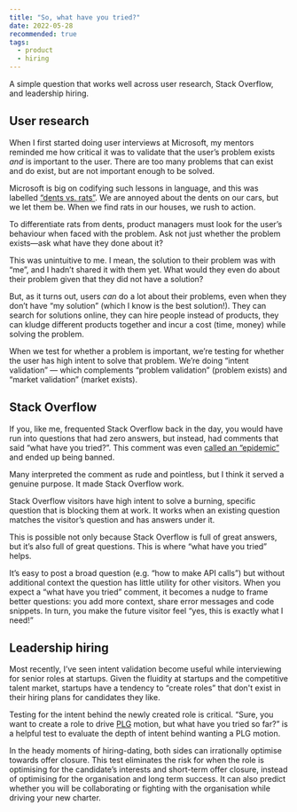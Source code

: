 ```yaml
---
title: "So, what have you tried?"
date: 2022-05-28
recommended: true
tags:
  - product
  - hiring
---
```


A simple question that works well across user research, Stack Overflow, and leadership hiring.

## User research

When I first started doing user interviews at Microsoft, my mentors reminded me how critical it was to validate that the user’s problem exists _and_ is important to the user. There are too many problems that can exist and do exist, but are not important enough to be solved.

Microsoft is big on codifying such lessons in language, and this was labelled [“dents vs. rats”](https://redmonk.com/rstephens/2019/05/31/dents-vs-rats/). We are annoyed about the dents on our cars, but we let them be. When we find rats in our houses, we rush to action.

To differentiate rats from dents, product managers must look for the user’s behaviour when faced with the problem. Ask not just whether the problem exists—ask what have they done about it? 

This was unintuitive to me. I mean, the solution to their problem was with “me”, and I hadn’t shared it with them yet. What would they even do about their problem given that they did not have a solution?

But, as it turns out, users _can_ do a lot about their problems, even when they don’t have “my solution” (which I know is the best solution!). They can search for solutions online, they can hire people instead of products, they can kludge different products together and incur a cost (time, money) while solving the problem.

When we test for whether a problem is important, we’re testing for whether the user has high intent to solve that problem. We’re doing “intent validation” — which complements “problem validation” (problem exists) and “market validation” (market exists).

## Stack Overflow

If you, like me, frequented Stack Overflow back in the day, you would have run into questions that had zero answers, but instead, had comments that said “what have you tried?”. This comment was even [called an “epidemic”](https://meta.stackexchange.com/questions/172758/what-have-you-tried-epidemic) and ended up being banned.

Many interpreted the comment as rude and pointless, but I think it served a genuine purpose. It made Stack Overflow work.

Stack Overflow visitors have high intent to solve a burning, specific question that is blocking them at work. It works when an existing question matches the visitor’s question and has answers under it.

This is possible not only because Stack Overflow is full of great answers, but it’s also full of great questions. This is where “what have you tried” helps.

It’s easy to post a broad question (e.g. “how to make API calls”) but without additional context the question has little utility for other visitors. When you expect a “what have you tried” comment, it becomes a nudge to frame better questions: you add more context, share error messages and code snippets. In turn, you make the future visitor feel “yes, this is exactly what I need!”

## Leadership hiring

Most recently, I’ve seen intent validation become useful while interviewing for senior roles at startups. Given the fluidity at startups and the competitive talent market, startups have a tendency to “create roles” that don't exist in their hiring plans for candidates they like.

Testing for the intent behind the newly created role is critical. “Sure, you want to create a role to drive [PLG](https://openviewpartners.com/product-led-growth/) motion, but what have you tried so far?” is a helpful test to evaluate the depth of intent behind wanting a PLG motion.

In the heady moments of hiring-dating, both sides can irrationally optimise towards offer closure. This test eliminates the risk for when the role is optimising for the candidate’s interests and short-term offer closure, instead of optimising for the organisation and long term success. It can also predict whether you will be collaborating or fighting with the organisation while driving your new charter.
